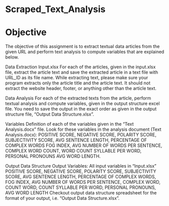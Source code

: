 # Scraped_Text_Analysis

# Objective
The objective of this assignment is to extract textual data articles from the given URL and perform text analysis to compute variables that are explained below.

Data Extraction Input.xlsx For each of the articles, given in the input.xlsx file, extract the article text and save the extracted article in a text file with URL_ID as its file name. While extracting text, please make sure your program extracts only the article title and the article text. It should not extract the website header, footer, or anything other than the article text.

Data Analysis For each of the extracted texts from the article, perform textual analysis and compute variables, given in the output structure excel file. You need to save the output in the exact order as given in the output structure file, “Output Data Structure.xlsx”.

Variables Definition of each of the variables given in the “Text Analysis.docx” file. Look for these variables in the analysis document (Text Analysis.docx): POSITIVE SCORE, NEGATIVE SCORE, POLARITY SCORE, SUBJECTIVITY SCORE, AVG SENTENCE LENGTH, PERCENTAGE OF COMPLEX WORDS FOG INDEX, AVG NUMBER OF WORDS PER SENTENCE, COMPLEX WORD COUNT, WORD COUNT SYLLABLE PER WORD, PERSONAL PRONOUNS AVG WORD LENGTH.

Output Data Structure Output Variables: All input variables in “Input.xlsx” POSITIVE SCORE, NEGATIVE SCORE, POLARITY SCORE, SUBJECTIVITY SCORE, AVG SENTENCE LENGTH, PERCENTAGE OF COMPLEX WORDS, FOG INDEX, AVG NUMBER OF WORDS PER SENTENCE, COMPLEX WORD, COUNT WORD, COUNT SYLLABLE PER WORD, PERSONAL PRONOUNS, AVG WORD LENGTH Checkout output data structure spreadsheet for the format of your output, i.e. “Output Data Structure.xlsx”.


